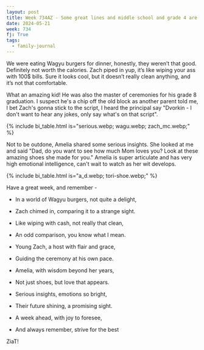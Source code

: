 ```yaml
---
layout: post
title: Week 734AZ - Some great lines and middle school and grade 4 are a wrap
date: 2024-05-21
week: 734
fj: True
tags:
  - family-journal
---
```


We were eating Wagyu burgers for dinner, honestly, they weren’t that good. Definitely not worth the calories. Zach piped in yup, it’s like wiping your ass with 100$ bills. Sure it looks cool, but it doesn’t really clean anything, and it’s not that comfortable.

What an amazing kid! He was also the master of ceremonies for his grade 8 graduation. I suspect he's a chip off the old block as another parent told me, I bet Zach's gonna stick to the script, I heard the principal say "Dvorkin - I don't want to hear any jokes, only say what's on that script".

{% include bi_table.html is="serious.webp; wagu.webp; zach_mc.webp;" %}

Not to be outdone, Amelia shared some serious insights. She looked at me and said "Dad, do you want to see how much Mom loves you? Look at these amazing shoes she made for you." Amelia is super articulate and has very high emotional intelligence, can't wait to watch as her wit develops.

{% include bi_table.html is="a_d.webp; tori-shoe.webp;" %}

Have a great week, and remember -

- In a world of Wagyu burgers, not quite a delight,
- Zach chimed in, comparing it to a strange sight.

- Like wiping with cash, not really that clean,
- An odd comparison, you know what I mean.

- Young Zach, a host with flair and grace,
- Guiding the ceremony at his own pace.

- Amelia, with wisdom beyond her years,
- Not just shoes, but love that appears.

- Serious insights, emotions so bright,
- Their future shining, a promising sight.

- A week ahead, with joy to foresee,
- And always remember, strive for the best

ZiaT!
